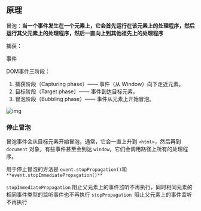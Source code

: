 ## 原理

冒泡：**当一个事件发生在一个元素上，它会首先运行在该元素上的处理程序，然后运行其父元素上的处理程序，然后一直向上到其他祖先上的处理程序**

捕获：

事件

DOM事件三阶段：

1. 捕获阶段（Capturing phase）—— 事件（从 Window）向下走近元素。
2. 目标阶段（Target phase）—— 事件到达目标元素。
3. 冒泡阶段（Bubbling phase）—— 事件从元素上开始冒泡。

![img](https://p1-jj.byteimg.com/tos-cn-i-t2oaga2asx/gold-user-assets/2019/4/16/16a2654b0dd928ef~tplv-t2oaga2asx-watermark.awebp)





### 停止冒泡

冒泡事件会从目标元素开始冒泡，通常，它会一直上升到 `<html>`，然后再到 `document` 对象，有些事件甚至会到达 `window`，它们会调用路径上所有的处理程序。

用于停止冒泡的方法是 `event.stopPropagation()`和`**event.stopImmediatePropagation()**`

`stopImmediatePropagation` 阻止父元素上的事件监听不再执行，同时相同元素的相同事件类型的监听事件也不再执行
`stopPropagation `阻止父元素上的事件监听不再执行

